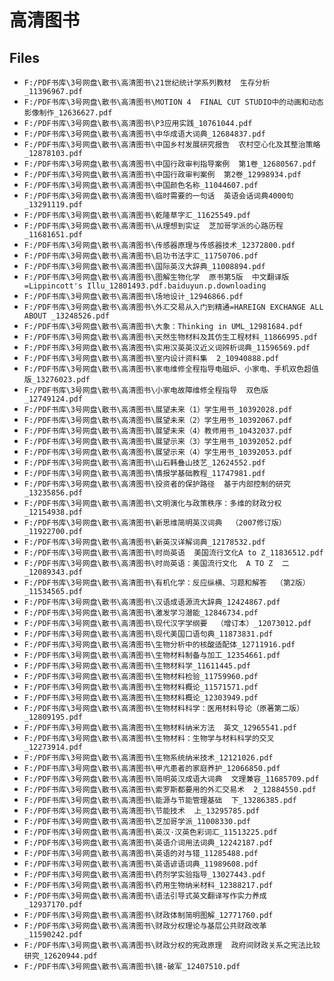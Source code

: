 # 高清图书

## Files

- `F:/PDF书库\3号网盘\散书\高清图书\21世纪统计学系列教材  生存分析_11396967.pdf`
- `F:/PDF书库\3号网盘\散书\高清图书\MOTION 4  FINAL CUT STUDIO中的动画和动态影像制作_12636627.pdf`
- `F:/PDF书库\3号网盘\散书\高清图书\P3应用实践_10761044.pdf`
- `F:/PDF书库\3号网盘\散书\高清图书\中华成语大词典_12684837.pdf`
- `F:/PDF书库\3号网盘\散书\高清图书\中国乡村发展研究报告  农村空心化及其整治策略_12878103.pdf`
- `F:/PDF书库\3号网盘\散书\高清图书\中国行政审判指导案例  第1卷_12680567.pdf`
- `F:/PDF书库\3号网盘\散书\高清图书\中国行政审判案例  第2卷_12998934.pdf`
- `F:/PDF书库\3号网盘\散书\高清图书\中国颜色名称_11044607.pdf`
- `F:/PDF书库\3号网盘\散书\高清图书\临时需要的一句话  英语会话词典4000句_13291119.pdf`
- `F:/PDF书库\3号网盘\散书\高清图书\乾隆草字汇_11625549.pdf`
- `F:/PDF书库\3号网盘\散书\高清图书\从理想到实证  芝加哥学派的心路历程_11681651.pdf`
- `F:/PDF书库\3号网盘\散书\高清图书\传感器原理与传感器技术_12372800.pdf`
- `F:/PDF书库\3号网盘\散书\高清图书\启功书法字汇_11750706.pdf`
- `F:/PDF书库\3号网盘\散书\高清图书\国际英汉大辞典_11008894.pdf`
- `F:/PDF书库\3号网盘\散书\高清图书\图解生物化学  原书第5版  中文翻译版=Lippincott's Illu_12801493.pdf.baiduyun.p.downloading`
- `F:/PDF书库\3号网盘\散书\高清图书\场地设计_12946866.pdf`
- `F:/PDF书库\3号网盘\散书\高清图书\外汇交易从入门到精通=HAREIGN EXCHANGE ALL ABOUT _13248526.pdf`
- `F:/PDF书库\3号网盘\散书\高清图书\大象：Thinking in UML_12981684.pdf`
- `F:/PDF书库\3号网盘\散书\高清图书\天然生物材料及其仿生工程材料_11866995.pdf`
- `F:/PDF书库\3号网盘\散书\高清图书\实用汉英英汉近义词辨析词典_11596569.pdf`
- `F:/PDF书库\3号网盘\散书\高清图书\室内设计资料集  2_10940888.pdf`
- `F:/PDF书库\3号网盘\散书\高清图书\家电维修全程指导电磁炉、小家电、手机双色超值版_13276023.pdf`
- `F:/PDF书库\3号网盘\散书\高清图书\小家电故障维修全程指导  双色版_12749124.pdf`
- `F:/PDF书库\3号网盘\散书\高清图书\展望未来（1）学生用书_10392028.pdf`
- `F:/PDF书库\3号网盘\散书\高清图书\展望未来（2）学生用书_10392067.pdf`
- `F:/PDF书库\3号网盘\散书\高清图书\展望未来（4）教师用书_10432037.pdf`
- `F:/PDF书库\3号网盘\散书\高清图书\展望示来（3）学生用书_10392052.pdf`
- `F:/PDF书库\3号网盘\散书\高清图书\展望示来（4）学生用书_10392053.pdf`
- `F:/PDF书库\3号网盘\散书\高清图书\山石韩叠山技艺_12624552.pdf`
- `F:/PDF书库\3号网盘\散书\高清图书\情报学基础教程_11747981.pdf`
- `F:/PDF书库\3号网盘\散书\高清图书\投资者的保护路径  基于内部控制的研究_13235856.pdf`
- `F:/PDF书库\3号网盘\散书\高清图书\文明演化与政策秩序：多维的财政分权_12154938.pdf`
- `F:/PDF书库\3号网盘\散书\高清图书\新思维简明英汉词典  （2007修订版）_11922700.pdf`
- `F:/PDF书库\3号网盘\散书\高清图书\新英汉详解词典_12178532.pdf`
- `F:/PDF书库\3号网盘\散书\高清图书\时尚英语  美国流行文化A to Z_11836512.pdf`
- `F:/PDF书库\3号网盘\散书\高清图书\时尚英语：美国流行文化  A TO Z  二_12089343.pdf`
- `F:/PDF书库\3号网盘\散书\高清图书\有机化学：反应纵横、习题和解答  （第2版）_11534565.pdf`
- `F:/PDF书库\3号网盘\散书\高清图书\汉语成语源流大辞典_12424867.pdf`
- `F:/PDF书库\3号网盘\散书\高清图书\激发学习潜能_12846734.pdf`
- `F:/PDF书库\3号网盘\散书\高清图书\现代汉字学纲要  （增订本）_12073012.pdf`
- `F:/PDF书库\3号网盘\散书\高清图书\现代美国口语句典_11873831.pdf`
- `F:/PDF书库\3号网盘\散书\高清图书\生物分析中的核酸适配体_12711916.pdf`
- `F:/PDF书库\3号网盘\散书\高清图书\生物材料制备与加工_12354661.pdf`
- `F:/PDF书库\3号网盘\散书\高清图书\生物材料学_11611445.pdf`
- `F:/PDF书库\3号网盘\散书\高清图书\生物材料检验_11759960.pdf`
- `F:/PDF书库\3号网盘\散书\高清图书\生物材料概论_11571571.pdf`
- `F:/PDF书库\3号网盘\散书\高清图书\生物材料概论_12303949.pdf`
- `F:/PDF书库\3号网盘\散书\高清图书\生物材料科学：医用材料导论（原著第二版）_12809195.pdf`
- `F:/PDF书库\3号网盘\散书\高清图书\生物材料纳米方法  英文_12965541.pdf`
- `F:/PDF书库\3号网盘\散书\高清图书\生物材料：生物学与材料科学的交叉_12273914.pdf`
- `F:/PDF书库\3号网盘\散书\高清图书\生物系统纳米技术_12121026.pdf`
- `F:/PDF书库\3号网盘\散书\高清图书\甲亢患者的家庭养护_12066850.pdf`
- `F:/PDF书库\3号网盘\散书\高清图书\简明英汉成语大词典  文理兼容_11685709.pdf`
- `F:/PDF书库\3号网盘\散书\高清图书\索罗斯都要用的外汇交易术  2_12884550.pdf`
- `F:/PDF书库\3号网盘\散书\高清图书\能源与节能管理基础  下_13286385.pdf`
- `F:/PDF书库\3号网盘\散书\高清图书\节能技术  上_13295785.pdf`
- `F:/PDF书库\3号网盘\散书\高清图书\芝加哥学派_11008330.pdf`
- `F:/PDF书库\3号网盘\散书\高清图书\英汉·汉英色彩词汇_11513225.pdf`
- `F:/PDF书库\3号网盘\散书\高清图书\英语介词用法词典_12242187.pdf`
- `F:/PDF书库\3号网盘\散书\高清图书\英语的对与错_11285488.pdf`
- `F:/PDF书库\3号网盘\散书\高清图书\英语谚语词典_11989608.pdf`
- `F:/PDF书库\3号网盘\散书\高清图书\药剂学实验指导_13027443.pdf`
- `F:/PDF书库\3号网盘\散书\高清图书\药用生物纳米材料_12388217.pdf`
- `F:/PDF书库\3号网盘\散书\高清图书\语法引导式英文翻译写作实力养成_12937170.pdf`
- `F:/PDF书库\3号网盘\散书\高清图书\财政体制简明图解_12771760.pdf`
- `F:/PDF书库\3号网盘\散书\高清图书\财政分权理论与基层公共财政改革_11590242.pdf`
- `F:/PDF书库\3号网盘\散书\高清图书\财政分权的宪政原理  政府间财政关系之宪法比较研究_12620944.pdf`
- `F:/PDF书库\3号网盘\散书\高清图书\镜·破军_12407510.pdf`
